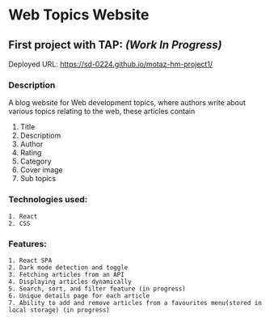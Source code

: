 # Web Topics Website

## First project with TAP: _(Work In Progress)_

Deployed URL: https://sd-0224.github.io/motaz-hm-project1/

### Description

A blog website for Web development topics, where authors write about various topics relating to the web, these articles contain

1. Title
1. Descriptiom
1. Author
1. Rating
1. Category
1. Cover image
1. Sub topics

### Technologies used:

```
1. React
2. CSS
```

### Features:

```
1. React SPA
2. Dark mode detection and toggle
3. Fetching articles from an API
4. Displaying articles dynamically
5. Search, sort, and filter feature (in progress)
6. Unique details page for each article
7. Ability to add and remove articles from a favourites menu(stored in local storage) (in progress)
```

